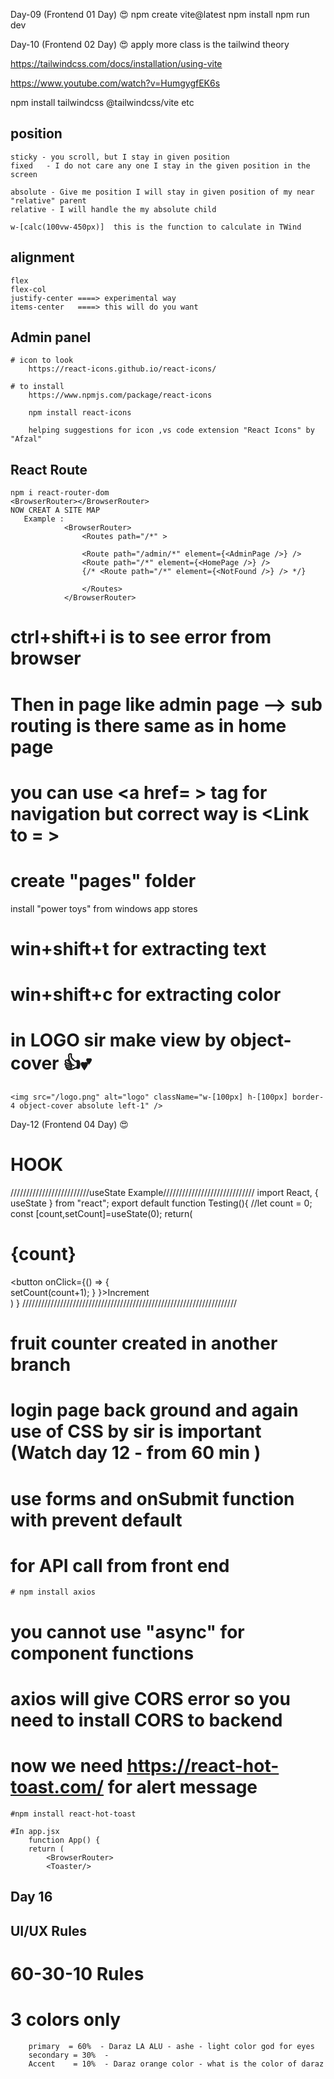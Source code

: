 Day-09 (Frontend 01 Day) 😍
npm create vite@latest
    npm install
    npm run dev

Day-10 (Frontend 02 Day) 😍
 apply more class is the tailwind theory <div className='test bod texcol'>
 https://tailwindcss.com/docs/installation/using-vite 

 https://www.youtube.com/watch?v=HumgygfEK6s

 npm install tailwindcss @tailwindcss/vite
 etc
## position
    sticky - you scroll, but I stay in given position
    fixed   - I do not care any one I stay in the given position in the screen

    absolute - Give me position I will stay in given position of my near "relative" parent
    relative - I will handle the my absolute child

    w-[calc(100vw-450px)]  this is the function to calculate in TWind

## alignment
    flex 
    flex-col
    justify-center ====> experimental way
    items-center   ====> this will do you want 
## Admin panel
    # icon to look
        https://react-icons.github.io/react-icons/
    
    # to install
        https://www.npmjs.com/package/react-icons

        npm install react-icons

        helping suggestions for icon ,vs code extension "React Icons" by "Afzal"
## React Route
    npm i react-router-dom
    <BrowserRouter></BrowserRouter>
    NOW CREAT A SITE MAP
       Example :
                <BrowserRouter>
                    <Routes path="/*" >
                    
                    <Route path="/admin/*" element={<AdminPage />} />
                    <Route path="/*" element={<HomePage />} />
                    {/* <Route path="/*" element={<NotFound />} /> */}

                    </Routes>
                </BrowserRouter>
#  ctrl+shift+i is to see error from browser
#  Then in page like admin page --> sub routing is there same as in home page

# you can use <a href= > tag for navigation but correct way is <Link to = >
# create "pages" folder 


install "power toys" from windows app stores 
# win+shift+t  for extracting text
# win+shift+c  for extracting color

# in LOGO sir make view by  object-cover 👍💕            
    <img src="/logo.png" alt="logo" className="w-[100px] h-[100px] border-4 object-cover absolute left-1" /> 


Day-12 (Frontend 04 Day) 😍

# HOOK
/////////////////////////useState Example/////////////////////////////
                import React, { useState } from "react";
                export default function Testing(){
                    //let count = 0;
                    const [count,setCount]=useState(0);
                    return(
                        <div className="w-full h-screen">
                            <h1>{count}</h1>
                            <button onClick={() => {                
                                setCount(count+1);
                                }
                                }>Increment</button>            
                        </div>
                    )
                }
////////////////////////////////////////////////////////////////////

# fruit counter created in another branch

# login page back ground and again use of CSS by  sir is important (Watch day 12 - from 60 min )

# use forms and onSubmit function with prevent default 

# for API call from front end
    # npm install axios

# you cannot use "async" for component functions

# axios will give CORS error so you need to install CORS to backend 

# now we need https://react-hot-toast.com/ for alert message
    #npm install react-hot-toast

    #In app.jsx
        function App() {
        return (
            <BrowserRouter>
            <Toaster/>

    






## Day 16

## UI/UX Rules 

# 60-30-10 Rules
# 3 colors only 
        primary  = 60%  - Daraz LA ALU - ashe - light color god for eyes
        secondary = 30%  -
        Accent    = 10%  - Daraz orange color - what is the color of daraz         
